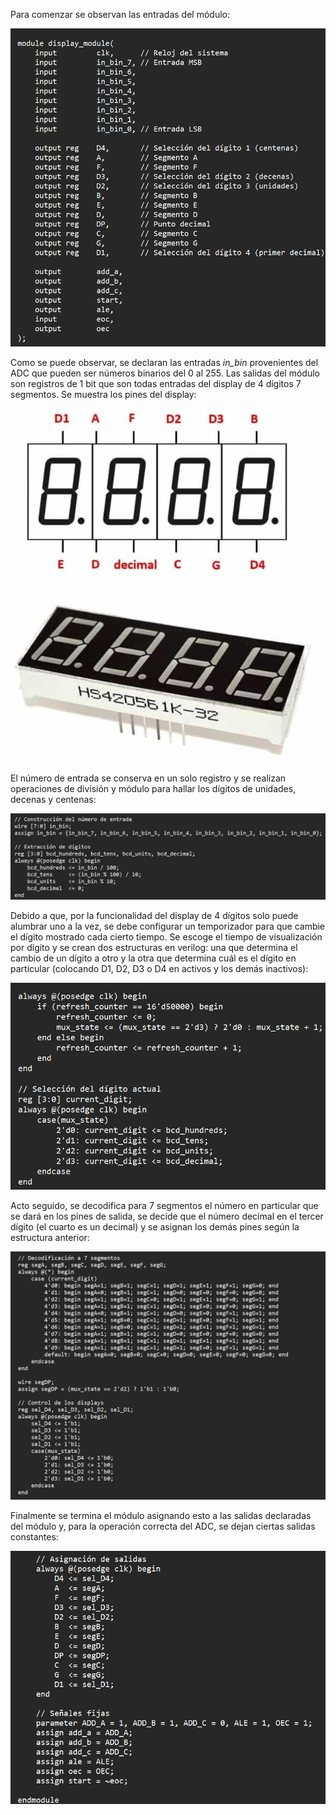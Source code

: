 Para comenzar se observan las entradas del módulo:

![](Imagenes/Pasted_image_20250306112352.png)

Como se puede observar, se declaran las entradas _in_bin_ provenientes del ADC que pueden ser números binarios del 0 al 255. Las salidas del módulo son registros de 1 bit que son todas entradas del display de 4 dígitos 7 segmentos. Se muestra los pines del display:

![](Imagenes/Pasted_image_20250306112653.png)

El número de entrada se conserva en un solo registro y se realizan operaciones de división y módulo para hallar los dígitos de unidades, decenas y centenas:

![](Imagenes/Pasted_image_20250306112911.png)

Debido a que, por la funcionalidad del display de 4 dígitos solo puede alumbrar uno a la vez, se debe configurar un temporizador para que cambie el dígito mostrado cada cierto tiempo. Se escoge el tiempo de visualización por dígito y se crean dos estructuras en verilog: una que determina el cambio de un dígito a otro y la otra que determina cuál es el dígito en particular (colocando D1, D2, D3 o D4 en activos y los demás inactivos):

![](Imagenes/Pasted_image_20250306113148.png)

Acto seguido, se decodifica para 7 segmentos el número en particular que se dará en los pines de salida, se decide que el número decimal en el tercer dígito (el cuarto es un decimal) y se asignan los demás pines según la estructura anterior:

![](Imagenes/Pasted_image_20250306113437.png)

Finalmente se termina el módulo asignando esto a las salidas declaradas del módulo y, para la operación correcta del ADC, se dejan ciertas salidas constantes:

![](Imagenes/Pasted_image_20250306113523.png)
